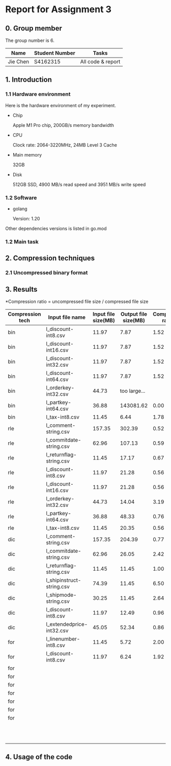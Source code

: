
# Report for Assignment 3

## 0. Group member

The group number is 6.

| **Name** | **Student  Number** | **Tasks**         |
| -------- | ------------------- | ----------------- |
| Jie Chen | S4162315            | All code & report |

## 1. Introduction

### 1.1 Hardware environment

Here is the hardware environment of my experiment.

* Chip 

  Apple M1 Pro chip, 200GB/s memory bandwidth

* CPU

  Clock rate: 2064-3220MHz, 24MB Level 3 Cache

* Main memory

  32GB

* Disk

  512GB SSD, 4900 MB/s read speed and 3951 MB/s write speed

### 1.2 Software

* golang 

  Version: 1.20

Other dependencies versions is listed in go.mod

### 1.2 Main task



## 2. Compression techniques

### 2.1 Uncompressed binary format

 



## 3. Results



*Compression ratio = uncompressed file size / compressed file size

| Compression tech | Input file name           | Input file size(MB) | Output file size(MB) | Compression ratio* | Encode  time(ms) | Decode time(ms) |
| ---------------- | ------------------------- | ------------------- | -------------------- | ------------------ | ---------------- | --------------- |
| bin              | l_discount-int8.csv       | 11.97               | 7.87                 | 1.52               | 581              | 276             |
| bin              | l_discount-int16.csv      | 11.97               | 7.87                 | 1.52               | 617              | 256             |
| bin              | l_discount-int32.csv      | 11.97               | 7.87                 | 1.52               | 600              | 274             |
| bin              | l_discount-int64.csv      | 11.97               | 7.87                 | 1.52               | 597              | 273             |
| bin              | l_orderkey-int32.csv      | 44.73               | too large...         |                    |                  |                 |
| bin              | l_partkey-int64.csv       | 36.88               | 143081.62            | 0.00               | 141873           | Super long..    |
| bin              | l_tax-int8.csv            | 11.45               | 6.44                 | 1.78               | 505              | 248             |
| rle              | l_comment-string.csv      | 157.35              | 302.39               | 0.52               | 16079            | 12082           |
| rle              | l_commitdate-string.csv   | 62.96               | 107.13               | 0.59               | 11369            | 10010           |
| rle              | l_returnflag-string.csv   | 11.45               | 17.17                | 0.67               | 9496             | 9333            |
| rle              | l_discount-int8.csv       | 11.97               | 21.28                | 0.56               | 640              | 702             |
| rle              | l_discount-int16.csv      | 11.97               | 21.28                | 0.56               | 663              | 746             |
| rle              | l_orderkey-int32.csv      | 44.73               | 14.04                | 3.19               | 787              | 305             |
| rle              | l_partkey-int64.csv       | 36.88               | 48.33                | 0.76               | 886              | 919             |
| rle              | l_tax-int8.csv            | 11.45               | 20.35                | 0.56               | 647              | 718             |
| dic              | l_comment-string.csv      | 157.35              | 204.39               | 0.77               | 4268             | 15544           |
| dic              | l_commitdate-string.csv   | 62.96               | 26.05                | 2.42               | 1611             | 10248           |
| dic              | l_returnflag-string.csv   | 11.45               | 11.45                | 1.00               | 985              | 9738            |
| dic              | l_shipinstruct-string.csv | 74.39               | 11.45                | 6.50               | 1393             | 11590           |
| dic              | l_shipmode-string.csv     | 30.25               | 11.45                | 2.64               | 1349             | 9773            |
| dic              | l_discount-int8.csv       | 11.97               | 12.49                | 0.96               | 1073             | 10095           |
| dic              | l_extendedprice-int32.csv | 45.05               | 52.34                | 0.86               | 3576             | 15216           |
| for              | l_linenumber-int8.csv     | 11.45               | 5.72                 | 2.00               | 654              | 164             |
| for              | l_discount-int8.csv       | 11.97               | 6.24                 | 1.92               | 741              |                 |
| for              |                           |                     |                      |                    |                  |                 |
| for              |                           |                     |                      |                    |                  |                 |
| for              |                           |                     |                      |                    |                  |                 |
| for              |                           |                     |                      |                    |                  |                 |
| for              |                           |                     |                      |                    |                  |                 |
| for              |                           |                     |                      |                    |                  |                 |
| for              |                           |                     |                      |                    |                  |                 |
|                  |                           |                     |                      |                    |                  |                 |
|                  |                           |                     |                      |                    |                  |                 |
|                  |                           |                     |                      |                    |                  |                 |
|                  |                           |                     |                      |                    |                  |                 |
|                  |                           |                     |                      |                    |                  |                 |
|                  |                           |                     |                      |                    |                  |                 |
|                  |                           |                     |                      |                    |                  |                 |
|                  |                           |                     |                      |                    |                  |                 |
|                  |                           |                     |                      |                    |                  |                 |
|                  |                           |                     |                      |                    |                  |                 |
|                  |                           |                     |                      |                    |                  |                 |



## 4. Usage of the code



